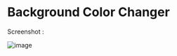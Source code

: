 # Background Color Changer

Screenshot :

![image](https://github.com/unofficialmohit/BgColorChangerJS/assets/123811704/4f8f7110-10e2-494a-bd0a-1e6c7ecabb69)
